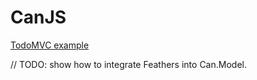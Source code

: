 # CanJS

[TodoMVC example](http://feathersjs.github.io/todomvc/feathers/canjs/)

// TODO: show how to integrate Feathers into Can.Model.